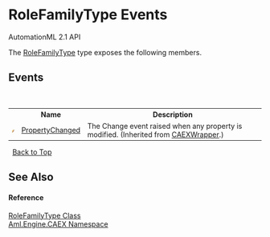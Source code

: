 # RoleFamilyType Events
AutomationML 2.1 API 

The <a href="T_Aml_Engine_CAEX_RoleFamilyType">RoleFamilyType</a> type exposes the following members.


## Events
&nbsp;<table><tr><th></th><th>Name</th><th>Description</th></tr><tr><td>![Public event](media/pubevent.gif "Public event")</td><td><a href="E_Aml_Engine_CAEX_CAEXWrapper_PropertyChanged">PropertyChanged</a></td><td>
The Change event raised when any property is modified.
 (Inherited from <a href="T_Aml_Engine_CAEX_CAEXWrapper">CAEXWrapper</a>.)</td></tr></table>&nbsp;
<a href="#rolefamilytype-events">Back to Top</a>

## See Also


#### Reference
<a href="T_Aml_Engine_CAEX_RoleFamilyType">RoleFamilyType Class</a><br /><a href="N_Aml_Engine_CAEX">Aml.Engine.CAEX Namespace</a><br />